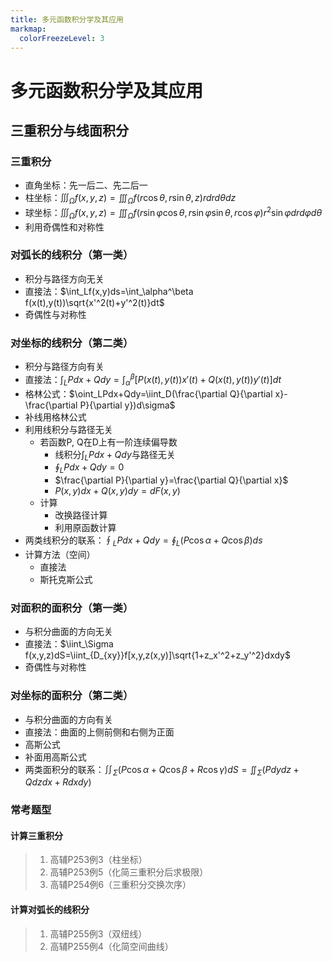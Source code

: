 ```yaml
---
title: 多元函数积分学及其应用
markmap:
  colorFreezeLevel: 3
---
```


# 多元函数积分学及其应用
## 三重积分与线面积分
### 三重积分
- 直角坐标：先一后二、先二后一
- 柱坐标：$\iiint_\Omega f(x,y,z)=\iiint_\Omega f(r\cos\theta,r\sin\theta,z)rdrd\theta dz$
- 球坐标：$\iiint_\Omega f(x,y,z)=\iiint_\Omega f(r\sin\varphi\cos\theta,r\sin\varphi\sin\theta,r\cos\varphi)r^2\sin\varphi drd\varphi d\theta$
- 利用奇偶性和对称性

### 对弧长的线积分（第一类）
- 积分与路径方向无关
- 直接法：$\int_Lf(x,y)ds=\int_\alpha^\beta f(x(t),y(t))\sqrt{x'^2(t)+y'^2(t)}dt$
- 奇偶性与对称性

### 对坐标的线积分（第二类）
- 积分与路径方向有关
- 直接法：$\int_LPdx+Qdy=\int_\alpha^\beta [P(x(t),y(t))x'(t)+Q(x(t),y(t))y'(t)]dt$
- 格林公式：$\oint_LPdx+Qdy=\iint_D(\frac{\partial Q}{\partial x}-\frac{\partial P}{\partial y})d\sigma$
- 补线用格林公式
- 利用线积分与路径无关
    - 若函数P, Q在D上有一阶连续偏导数
        - 线积分$\int_LPdx+Qdy$与路径无关
        - $\oint_LPdx+Qdy=0$
        - $\frac{\partial P}{\partial y}=\frac{\partial Q}{\partial x}$
        - $P(x,y)dx+Q(x,y)dy=dF(x,y)$
    - 计算
        - 改换路径计算
        - 利用原函数计算
- 两类线积分的联系：$\oint_LPdx+Qdy=\oint_L(P\cos\alpha+Q\cos\beta)ds$
- 计算方法（空间）
    - 直接法
    - 斯托克斯公式

### 对面积的面积分（第一类）
- 与积分曲面的方向无关
- 直接法：$\iint_\Sigma f(x,y,z)dS=\iint_{D_{xy}}f[x,y,z(x,y)]\sqrt{1+z_x'^2+z_y'^2}dxdy$
- 奇偶性与对称性

### 对坐标的面积分（第二类）
- 与积分曲面的方向有关
- 直接法：曲面的上侧前侧和右侧为正面
- 高斯公式
- 补面用高斯公式
- 两类面积分的联系：$\iint_\Sigma (P\cos\alpha+Q\cos\beta+R\cos\gamma)dS=\iint_\Sigma(Pdydz+Qdzdx+Rdxdy)$

### 常考题型
#### 计算三重积分
> 1. 高辅P253例3（柱坐标）
> 2. 高辅P253例5（化简三重积分后求极限）
> 3. 高辅P254例6（三重积分交换次序）

#### 计算对弧长的线积分
> 1. 高辅P255例3（双纽线）
> 2. 高辅P255例4（化简空间曲线）

